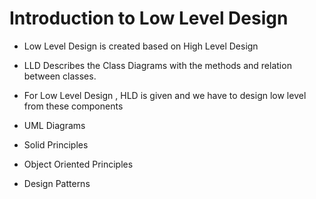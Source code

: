 # Introduction to Low Level Design

* Low Level Design is created based on High Level Design
* LLD Describes the Class Diagrams with the methods and relation between classes. 
* For Low Level Design , HLD is given and we have to design low level from these components

* UML Diagrams 
* Solid Principles
* Object Oriented Principles 
* Design Patterns 


